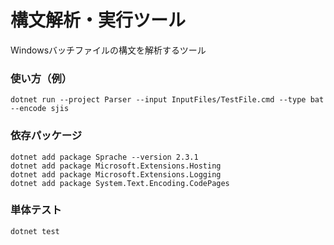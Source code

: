 
# 構文解析・実行ツール

Windowsバッチファイルの構文を解析するツール

### 使い方（例）

```
dotnet run --project Parser --input InputFiles/TestFile.cmd --type bat --encode sjis
```


### 依存パッケージ

```
dotnet add package Sprache --version 2.3.1
dotnet add package Microsoft.Extensions.Hosting
dotnet add package Microsoft.Extensions.Logging
dotnet add package System.Text.Encoding.CodePages
```

### 単体テスト

```
dotnet test
```
